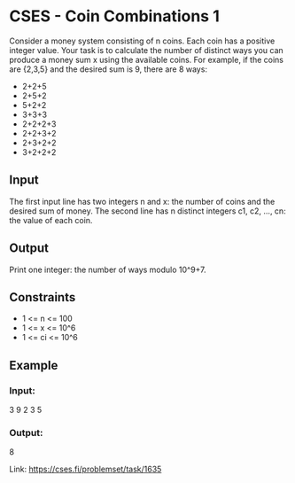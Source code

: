 # CSES - Coin Combinations 1

Consider a money system consisting of n coins. Each coin has a positive integer value. Your task is to calculate the number of distinct ways you can produce a money sum x using the available coins.
For example, if the coins are {2,3,5} and the desired sum is 9, there are 8 ways:

- 2+2+5
- 2+5+2
- 5+2+2
- 3+3+3
- 2+2+2+3
- 2+2+3+2
- 2+3+2+2
- 3+2+2+2

## Input
The first input line has two integers n and x: the number of coins and the desired sum of money.
The second line has n distinct integers c1, c2, ..., cn: the value of each coin.

## Output
Print one integer: the number of ways modulo 10^9+7.

## Constraints
- 1 <= n <= 100
- 1 <= x <= 10^6
- 1 <= ci <= 10^6

## Example

### Input:
3 9
2 3 5

### Output:
8

Link: https://cses.fi/problemset/task/1635
